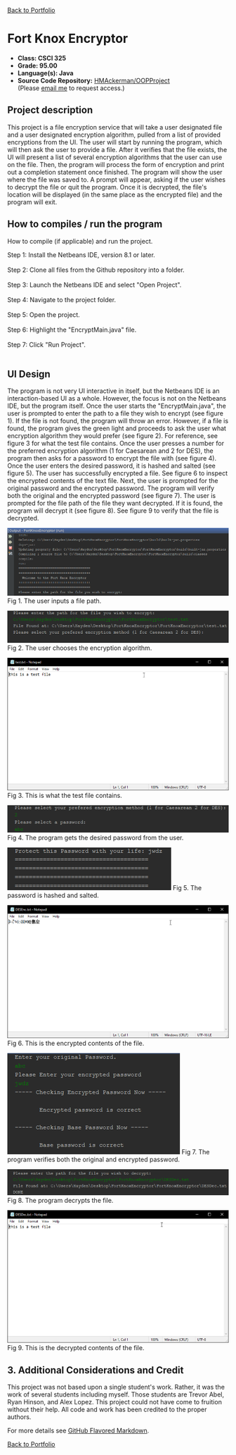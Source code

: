 [Back to Portfolio](./)

Fort Knox Encryptor
===============

-   **Class: CSCI 325** 
-   **Grade: 95.00**
-   **Language(s): Java**
-   **Source Code Repository:** [HMAckerman/OOPProject](https://github.com/HMAckerman/OOPProject)  
    (Please [email me](mailto:HMAckerman@csustudent.net?subject=GitHub%20Access) to request access.)

## Project description

This project is a file encryption service that will take a user designated file and a user designated encryption algorithm, pulled from a list of provided encryptions from the UI. The user will start by running the program, which will then ask the user to provide a file. After it verifies that the file exists, the UI will present a list of several encryption algorithms that the user can use on the file. Then, the program will process the form of encryption and print out a completion statement once finished. The program will show the user where the file was saved to. A prompt will appear, asking if the user wishes to decrypt the file or quit the program. Once it is decrypted, the file's location will be displayed (in the same place as the encrypted file) and the program will exit.

## How to compiles / run the program

How to compile (if applicable) and run the project.

Step 1: Install the Netbeans IDE, version 8.1 or later.<br></br>
Step 2: Clone all files from the Github repository into a folder.<br></br>
Step 3: Launch the Netbeans IDE and select "Open Project".<br></br>
Step 4: Navigate to the project folder.<br></br>
Step 5: Open the project.<br></br>
Step 6: Highlight the "EncryptMain.java" file.<br></br>
Step 7: Click "Run Project".<br></br>

## UI Design

The program is not very UI interactive in itself, but the Netbeans IDE is an interaction-based UI as a whole. However, the focus is not on the Netbeans IDE, but the program itself. Once the user starts the "EncryptMain.java", the user is prompted to enter the path to a file they wish to encrypt (see figure 1). If the file is not found, the program will throw an error. However, if a file is found, the program gives the green light and proceeds to ask the user what encryption algorithm they would prefer (see figure 2). For reference, see figure 3 for what the test file contains. Once the user presses a number for the preferred encryption algorithm (1 for Caesarean and 2 for DES), the program then asks for a password to encrypt the file with (see figure 4). Once the user enters the desired password, it is hashed and salted (see figure 5). The user has successfully encrypted a file. See figure 6 to inspect the encrypted contents of the text file. Next, the user is prompted for the original password and the encrypted password. The program will verify both the original and the encrypted password (see figure 7). The user is prompted for the file path of the file they want decrypted. If it is found, the program will decrypt it (see figure 8). See figure 9 to verify that the file is decrypted.

![File Path](images/FKEFig1.png)
Fig 1. The user inputs a file path.

![Choose Encryption Algorithm](images/FKEFig2.png)
Fig 2. The user chooses the encryption algorithm.

![Test File](images/FKEFig3.png)
Fig 3. This is what the test file contains.

![Get Password](images/FKEFig4.png)
Fig 4. The program gets the desired password from the user.

![Salting of the Password](images/FKEFig5.png)
Fig 5. The password is hashed and salted.

![Test File](images/FKEFig6.png)
Fig 6. This is the encrypted contents of the file.

![Verification](images/FKEFig7.png)
Fig 7. The program verifies both the original and encrypted password.

![Decryption](images/FKEFig8.png)
Fig 8. The program decrypts the file.

![Decrypted Contents](images/FKEFig9.png)
Fig 9. This is the decrypted contents of the file.

## 3. Additional Considerations and Credit

This project was not based upon a single student's work. Rather, it was the work of several students including myself. Those students are Trevor Abel, Ryan Hinson, and Alex Lopez. This project could not have come to fruition without their help. All code and work has been credited to the proper authors. 

For more details see [GitHub Flavored Markdown](https://guides.github.com/features/mastering-markdown/).

[Back to Portfolio](./)
